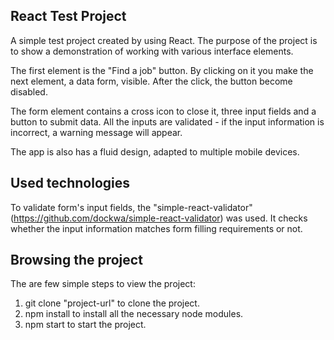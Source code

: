 ## React Test Project

A simple test project created by using React.
The purpose of the project is to show a demonstration of working with various interface elements.

The first element is the "Find a job" button. By clicking on it you make the next element, a data form, visible.
After the click, the button become disabled.

The form element contains a cross icon to close it, three input fields and a button to submit data. All the inputs
are validated - if the input information is incorrect, a warning message will appear.

The app is also has a fluid design, adapted to multiple mobile devices.

## Used technologies

To validate form's input fields, the "simple-react-validator" (https://github.com/dockwa/simple-react-validator) was used.
It checks whether the input information matches form filling requirements or not.

## Browsing the project

The are few simple steps to view the project:
1) git clone "project-url" to clone the project.
2) npm install to install all the necessary node modules.
3) npm start to start the project.